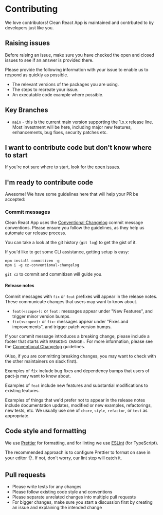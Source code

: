 # Contributing

We love contributors! Clean React App is maintained and contrbuted to by developers just like you.

## Raising issues

Before raising an issue, make sure you have checked the open and closed issues to see if an answer is provided there.

Please provide the following information with your issue to enable us to respond as quickly as possible.

- The relevant versions of the packages you are using.
- The steps to recreate your issue.
- An executable code example where possible.

## Key Branches

* `main` - this is the current main version supporting the 1.x.x release line. Most investment will be here, including major new features, enhancements, bug fixes, security patches etc.

## I want to contribute code but don't know where to start

If you're not sure where to start, look for the [open issues](https://github.com/rubemfsv/clean-react-app/issues).

## I'm ready to contribute code

Awesome! We have some guidelines here that will help your PR be accepted:

### Commit messages

Clean React App uses the [Conventional Changelog](https://github.com/bcoe/conventional-changelog-standard/blob/master/convention.md)
commit message conventions. Please ensure you follow the guidelines, as they
help us automate our release process.

You can take a look at the git history (`git log`) to get the gist of it.

If you'd like to get some CLI assistance, getting setup is easy:

```shell
npm install commitizen -g
npm i -g cz-conventional-changelog
```

`git cz` to commit and commitizen will guide you.

#### Release notes

Commit messages with `fix` or `feat` prefixes will appear in the release notes. 
These communicate changes that users may want to know about.

* `feat(<scope>):` or `feat:` messages appear under "New Features", and trigger minor version bumps.
* `fix(<scope>):` or `fix:` messages appear under "Fixes and improvements", and trigger patch version bumps.

If your commit message introduces a breaking change, please include a footer that starts with `BREAKING CHANGE:`.
For more information, please see the [Conventional Changelog](https://github.com/bcoe/conventional-changelog-standard/blob/master/convention.md)
guidelines.

(Also, if you are committing breaking changes, you may want to check with the other maintainers on slack first).

Examples of `fix` include bug fixes and dependency bumps that users of pact-js may want to know about.

Examples of `feat` include new features and substantial modifications to existing features.

Examples of things that we'd prefer not to appear in the release notes include documentation updates, 
modified or new examples, refactorings, new tests, etc. We usually use one of `chore`, `style`, 
`refactor`, or `test` as appropriate.

## Code style and formatting

We use [Prettier](https://prettier.io/) for formatting, and for linting we use [ESLint](https://eslint.org/) (for TypeScript).

The recommended approach is to configure Prettier to format on save in your editor 👌. If not, don't worry, our lint step will catch it.

## Pull requests

- Please write tests for any changes
- Please follow existing code style and conventions
- Please separate unrelated changes into multiple pull requests
- For bigger changes, make sure you start a discussion first by creating an issue and explaining the intended change
